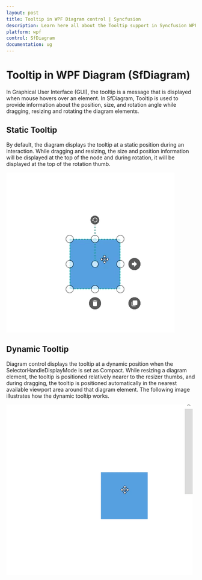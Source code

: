 ```yaml
---
layout: post
title: Tooltip in WPF Diagram control | Syncfusion
description: Learn here all about the Tooltip support in Syncfusion WPF Diagram (SfDiagram) control, its types and more.
platform: wpf
control: SfDiagram
documentation: ug
---
```


# Tooltip in WPF Diagram (SfDiagram)

In Graphical User Interface (GUI), the tooltip is a message that is displayed when mouse hovers over an element. In SfDiagram, Tooltip is used to provide information about the position, size, and rotation angle while dragging, resizing and rotating the diagram elements.

## Static Tooltip

By default, the diagram displays the tooltip at a static position during an interaction. While dragging and resizing, the size and position information will be displayed at the top of the node and during rotation, it will be displayed at the top of the rotation thumb.

![Static Tooltip](Interaction_images/DefaultTooltip.gif)

## Dynamic Tooltip

Diagram control displays the tooltip at a dynamic position when the SelectorHandleDisplayMode is set as Compact. While resizing a diagram element, the tooltip is positioned relatively nearer to the resizer thumbs, and during dragging, the tooltip is positioned automatically in the nearest available viewport area around that diagram element. The following image illustrates how the dynamic tooltip works.

![Dynamic Tooltip](Interaction_images/DynamicTooltip.gif)